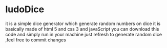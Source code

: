 # ludoDice
it is a simple dice generator which generate random numbers on  dice it is basically made of html 5 and css 3 and javaScript  you can download this code and simply run in your machine just refresh to generate random dice ,feel free  to commit changes
